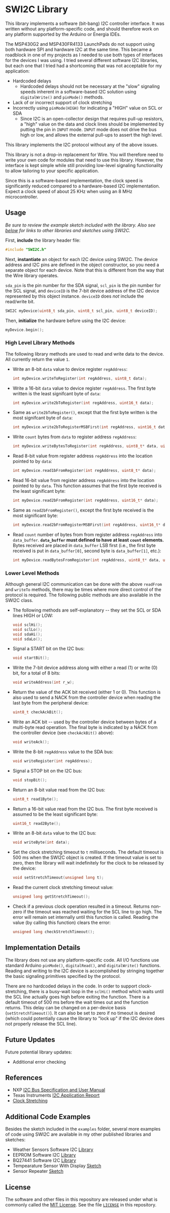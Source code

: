 # SWI2C Library

This library implements a software (bit-bang) I2C controller interface. It was written without any platform-specific code, and should therefore work on any platform supported by the Arduino or Energia IDEs.

The MSP430G2 and MSP430FR4133 LaunchPads do not support using both hardware SPI and hardware I2C at the same time. This became a roadblock in one of my projects as I needed to use both types of interfaces for the devices I was using. I tried several different software I2C libraries, but each one that I tried had a shortcoming that was not acceptable for my application:

- Hardcoded delays
  - Hardcoded delays should not be necessary at the "slow" signaling speeds inherent in a software-based I2C solution using `digitalWrite()` and `pinMode()` methods.
- Lack of or incorrect support of clock stretching
- Incorrectly using `pinMode(HIGH)` for indicating a "HIGH" value on SCL or SDA
  - Since I2C is an open-collector design that requires pull-up resistors, a "high" value on the data and clock lines should be implemented by putting the pin in `INPUT` mode. `INPUT` mode does not drive the bus high or low,  and allows the external pull-ups to assert the high level.

This library implements the I2C protocol without any of the above issues.

This library is not a drop-in replacement for Wire. You will therefore need to write your own code for modules that need to use this library. However, the interface is kept simple while still providing low-level signaling functionality to allow tailoring to your specific application.

Since this is a software-based implementation, the clock speed is significantly reduced compared to a hardware-based I2C implementation. Expect a clock speed of about 25 KHz when using an 8 MHz microcontroller.

## Usage

_Be sure to review the example sketch included with the library. Also see [below](#additional-code-examples) for links to other libraries and sketches using SWI2C._

First, **include** the library header file:

```cpp
#include "SWI2C.h"
```

Next, **instantiate** an object for each I2C device using SWI2C. The device address and I2C pins are defined in the object constructor, so you need a separate object for each device. Note that this is different from the way that the Wire library operates.

`sda_pin` is the pin number for the SDA signal, `scl_pin` is the pin number for the SCL signal, and `deviceID` is the 7-bit device address of the I2C device represented by this object instance. `deviceID` does *not* include the read/write bit.

```cpp
SWI2C myDevice(uint8_t sda_pin, uint8_t scl_pin, uint8_t deviceID);
```

Then, **initialize** the hardware before using the I2C device:

```cpp
myDevice.begin();
```

### High Level Library Methods

The following library methods are used to read and write data to the device. All currently return the value `1`.

- Write an 8-bit `data` value to device register `regAddress`:

    ```cpp
    int myDevice.writeToRegister(int regAddress, uint8_t data);
    ```

- Write a 16-bit `data` value to device register `regAddress`. The first byte written is the least signifcant byte of `data`:

    ```cpp
    int myDevice.write2bToRegister(int regAddress, uint16_t data);
    ```

- Same as `write2bToRegister()`, except that the first byte written is the most signifcant byte of `data`:

    ```cpp
    int myDevice.write2bToRegisterMSBFirst(int regAddress, uint16_t data);
    ```

- Write `count` bytes from `data` to register address `regAddress`:

    ```cpp
    int myDevice.writeBytesToRegister(int regAddress, uint8_t* data, uint8_t count)
    ```

- Read 8-bit value from register address `regAddress` into the location pointed to by `data`:

    ```cpp
    int myDevice.read1bFromRegister(int regAddress, uint8_t* data);
    ```

- Read 16-bit value from register address `regAddress` into the location pointed to by `data`. This function assumes that the first byte received is the least significant byte:

    ```cpp
    int myDevice.read2bFromRegister(int regAddress, uint16_t* data);
    ```

- Same as `read2bFromRegister()`, except the first byte received is the most significant byte:

    ```cpp
    int myDevice.read2bFromRegisterMSBFirst(int regAddress, uint16_t* data_buffer);
    ```

- Read `count` number of bytes from from register address `regAddress` into `data_buffer`. **`data_buffer` must defined to have at least `count` elements.**
Bytes received are placed in `data_buffer` LSB first (i.e., the first byte received is put in `data_buffer[0]`, second byte is `data_buffer[1]`, etc.):

    ```cpp
    int myDevice.readBytesFromRegister(int regAddress, uint8_t* data, uint8_t count);
    ```

### Lower Level Methods

Although general I2C communication can be done with the above `readFrom` and `writeTo` methods, there may be times where more direct control of the protocol is required. The following public methods are also available in the SWI2C class.

- The following methods are self-explanatory -- they set the SCL or SDA lines HIGH or LOW:

    ```cpp
    void sclHi();
    void sclLo();
    void sdaHi();
    void sdaLo();
    ```

- Signal a START bit on the I2C bus:

    ```cpp
    void startBit();
    ```

- Write the 7-bit device address along with either a read (1) or write (0) bit, for a total of 8 bits:

    ```cpp
    void writeAddress(int r_w);
    ```

- Return the value of the ACK bit received (either 1 or 0). This function is also used to send a NACK from the controller device when reading the last byte from the peripheral device:

    ```cpp
    uint8_t checkAckBit();
    ```

- Write an ACK bit -- used by the controller device between bytes of a multi-byte read operation. The final byte is indicated by a NACK from the controller device (see `checkAckBit()` above):

    ```cpp
    void writeAck();
    ```

- Write the 8-bit `regAddress` value to the SDA bus:

    ```cpp
    void writeRegister(int regAddress);
    ```

- Signal a STOP bit on the I2C bus:

    ```cpp
    void stopBit();
    ```

- Return an 8-bit value read from the I2C bus:

    ```cpp
    uint8_t read1Byte();
    ```

- Return a 16-bit value read from the I2C bus. The first byte received is assumed to be the least significant byte:

    ```cpp
    uint16_t read2Byte();
    ```

- Write an 8-bit `data` value to the I2C bus:

    ```cpp
    void writeByte(int data);
    ```

- Set the clock stretching timeout to `t` milliseconds. The default timeout is 500 ms when the SWI2C object is created. If the timeout value is set to zero, then the library will wait indefinitely for the clock to be released by the device:

    ```cpp
    void setStretchTimeout(unsigned long t);
    ```

- Read the current clock stretching timeout value:

    ```cpp
    unsigned long getStretchTimeout();
    ```

- Check if a previous clock operation resulted in a timeout. Returns non-zero if the timeout was reached waiting for the SCL line to go high. The error will remain set internally until this function is called. Reading the value (by calling this function) clears the error:

    ```cpp
    unsigned long checkStretchTimeout();
    ```

## Implementation Details

The library does not use any platform-specific code. All I/O functions use standard Arduino `pinMode()`, `digitalRead()`, and `digitalWrite()` functions. Reading and writing to the I2C device is accomplished by stringing together the basic signaling primitives specified by the protocol.

There are no hardcoded delays in the code. In order to support clock-stretching, there is a busy-wait loop in the `sclHi()` method which waits until the SCL line actually goes high before exiting the function. There is a default timeout of 500 ms before the wait times out and the function returns. This delay can be changed on a per-device basis (`setStretchTimeout()`). It can also be set to zero if no timeout is desired (which could potentially cause the library to "lock up" if the I2C device does not properly release the SCL line).

## Future Updates

Future potential library updates:

- Additional error checking

## References

- NXP [I2C Bus Specification and User Manual][1]
- Texas Instruments [I2C Application Report][2]
- [Clock Stretching][3]

## Additional Code Examples

Besides the sketch included in the `examples` folder, several more examples of code using SWI2C are available in my other published libraries and sketches:

- Weather Sensors Software I2C [Library][10]
- EEPROM Software I2C [Library][11]
- BQ27441 Software I2C [Library][12]
- Tempearature Sensor With Display [Sketch][13]
- Sensor Repeater [Sketch][14]

## License

The software and other files in this repository are released under what is commonly called the [MIT License][100]. See the file [`LICENSE`][101] in this repository.

[1]: https://www.nxp.com/docs/en/user-guide/UM10204.pdf
[2]: http://www.ti.com/lit/an/slva704/slva704.pdf
[3]: https://www.i2c-bus.org/clock-stretching/
[10]: https://github.com/Andy4495/Weather_Sensors_SWI2C
[11]: https://github.com/Andy4495/EEPROM_24C08_SWI2C
[12]: https://github.com/Andy4495/BQ27441_SWI2C
[13]: https://github.com/Andy4495/MSP430TempSensorWithDisplay
[14]: https://github.com/Andy4495/Sensor-Repeater
[100]: https://choosealicense.com/licenses/mit/
[101]: ./LICENSE
[200]: https://github.com/Andy4495/SWI2C
